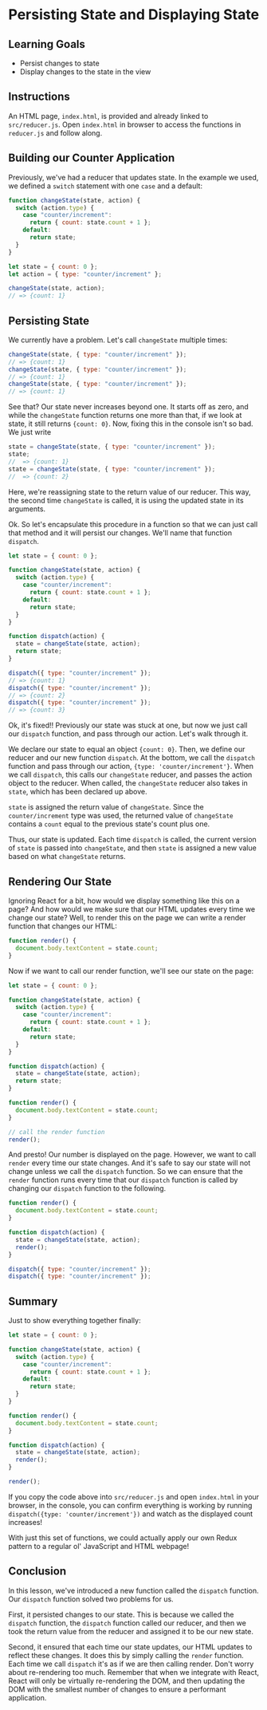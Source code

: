 # Persisting State and Displaying State

## Learning Goals

- Persist changes to state
- Display changes to the state in the view

## Instructions

An HTML page, `index.html`, is provided and already linked to `src/reducer.js`.
Open `index.html` in browser to access the functions in `reducer.js` and follow
along.

## Building our Counter Application

Previously, we've had a reducer that updates state. In the example we used, we
defined a `switch` statement with one `case` and a default:

```javascript
function changeState(state, action) {
  switch (action.type) {
    case "counter/increment":
      return { count: state.count + 1 };
    default:
      return state;
  }
}

let state = { count: 0 };
let action = { type: "counter/increment" };

changeState(state, action);
// => {count: 1}
```

## Persisting State

We currently have a problem. Let's call `changeState` multiple times:

```javascript
changeState(state, { type: "counter/increment" });
// => {count: 1}
changeState(state, { type: "counter/increment" });
// => {count: 1}
changeState(state, { type: "counter/increment" });
// => {count: 1}
```

See that? Our state never increases beyond one. It starts off as zero, and
while the `changeState` function returns one more than that, if we look at
state, it still returns `{count: 0}`. Now, fixing this in the console isn't so
bad. We just write

```javascript
state = changeState(state, { type: "counter/increment" });
state;
//  => {count: 1}
state = changeState(state, { type: "counter/increment" });
//  => {count: 2}
```

Here, we're reassigning state to the return value of our reducer. This way, the
second time `changeState` is called, it is using the updated state in its
arguments.

Ok. So let's encapsulate this procedure in a function so that we can just call
that method and it will persist our changes. We'll name that function
`dispatch`.

```javascript
let state = { count: 0 };

function changeState(state, action) {
  switch (action.type) {
    case "counter/increment":
      return { count: state.count + 1 };
    default:
      return state;
  }
}

function dispatch(action) {
  state = changeState(state, action);
  return state;
}

dispatch({ type: "counter/increment" });
// => {count: 1}
dispatch({ type: "counter/increment" });
// => {count: 2}
dispatch({ type: "counter/increment" });
// => {count: 3}
```

Ok, it's fixed!! Previously our state was stuck at one, but now we just call
our `dispatch` function, and pass through our action. Let's walk through it.

We declare our state to equal an object `{count: 0}`. Then, we define our
reducer and our new function `dispatch`. At the bottom, we call the `dispatch`
function and pass through our action, `{type: 'counter/increment'}`. When we call
`dispatch`, this calls our `changeState` reducer, and passes the action object
to the reducer. When called, the `changeState` reducer also takes in `state`,
which has been declared up above.

`state` is assigned the return value of `changeState`. Since the
`counter/increment` type was used, the returned value of `changeState` contains a
`count` equal to the previous state's count plus one.

Thus, our state is updated. Each time `dispatch` is called, the current version of
`state` is passed into `changeState`, and then `state` is assigned a new value based
on what `changeState` returns.

## Rendering Our State

Ignoring React for a bit, how would we display something like this on a page?
And how would we make sure that our HTML updates every time we change our state?
Well, to render this on the page we can write a render function that changes our
HTML:

```javascript
function render() {
  document.body.textContent = state.count;
}
```

Now if we want to call our render function, we'll see our state on the page:

```javascript
let state = { count: 0 };

function changeState(state, action) {
  switch (action.type) {
    case "counter/increment":
      return { count: state.count + 1 };
    default:
      return state;
  }
}

function dispatch(action) {
  state = changeState(state, action);
  return state;
}

function render() {
  document.body.textContent = state.count;
}

// call the render function
render();
```

And presto! Our number is displayed on the page. However, we want to call
`render` every time our state changes. And it's safe to say our state will not
change unless we call the `dispatch` function. So we can ensure that the
`render` function runs every time that our `dispatch` function is called by
changing our `dispatch` function to the following.

```javascript
function render() {
  document.body.textContent = state.count;
}

function dispatch(action) {
  state = changeState(state, action);
  render();
}

dispatch({ type: "counter/increment" });
dispatch({ type: "counter/increment" });
```

## Summary

Just to show everything together finally:

```js
let state = { count: 0 };

function changeState(state, action) {
  switch (action.type) {
    case "counter/increment":
      return { count: state.count + 1 };
    default:
      return state;
  }
}

function render() {
  document.body.textContent = state.count;
}

function dispatch(action) {
  state = changeState(state, action);
  render();
}

render();
```

If you copy the code above into `src/reducer.js` and open `index.html` in your
browser, in the console, you can confirm everything is working by running
`dispatch({type: 'counter/increment'})` and watch as the displayed count
increases!

With just this set of functions, we could actually apply our own Redux pattern
to a regular ol' JavaScript and HTML webpage!

## Conclusion

In this lesson, we've introduced a new function called the `dispatch` function.
Our `dispatch` function solved two problems for us.

First, it persisted changes to our state. This is because we called the
`dispatch` function, the `dispatch` function called our reducer, and then we
took the return value from the reducer and assigned it to be our new state.

Second, it ensured that each time our state updates, our HTML updates to reflect
these changes. It does this by simply calling the `render` function. Each time
we call `dispatch` it's as if we are then calling render. Don't worry about
re-rendering too much. Remember that when we integrate with React, React will
only be virtually re-rendering the DOM, and then updating the DOM with the
smallest number of changes to ensure a performant application.
